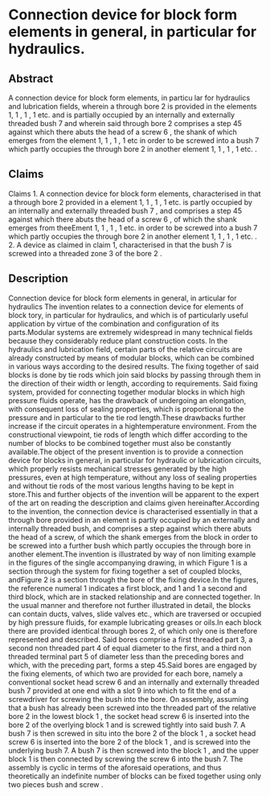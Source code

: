 # Connection device for block form elements in general, in particular for hydraulics.

## Abstract
A connection device for block form elements, in particu lar for hydraulics and lubrication fields, wherein a through bore 2 is provided in the elements 1, 1 , 1 , 1 etc. and is partially occupied by an internally and externally threaded bush 7 and wherein said through bore 2 comprises a step 45 against which there abuts the head of a screw 6 , the shank of which emerges from the element 1, 1 , 1 , 1 etc in order to be screwed into a bush 7 which partly occupies the through bore 2 in another element 1, 1 , 1 , 1 etc. .

## Claims
Claims 1. A connection device for block form elements, characterised in that a through bore 2 provided in a element 1, 1 , 1 , 1 etc. is partly occupied by an internally and externally threaded bush 7 , and comprises a step 45 against which there abuts the head of a screw 6 , of which the shank emerges from theeEment 1, 1 , 1 , 1 etc. in order to be screwed into a bush 7 which partly occupies the through bore 2 in another element 1, 1 , 1 , 1 etc. . 2. A device as claimed in claim 1, characterised in that the bush 7 is screwed into a threaded zone 3 of the bore 2 .

## Description
Connection device for block form elements in general, in articular for hydraulics The invention relates to a connection device for elements of block tory, in particular for hydraulics, and which is of particularly useful application by virtue of the combination and configuration of its parts.Modular systems are extremely widespread in many technical fields because they considerably reduce plant construction costs. In the hydraulics and lubrication field, certain parts of the relative circuits are already constructed by means of modular blocks, which can be combined in various ways according to the desired results. The fixing together of said blocks is done by tie rods which join said blocks by passing through them in the direction of their width or length, according to requirements. Said fixing system, provided for connecting together modular blocks in which high pressure fluids operate, has the drawback of undergoing an elongation, with consequent loss of sealing properties, which is proportional to the pressure and in particular to the tie rod length.These drawbacks further increase if the circuit operates in a hightemperature environment. From the constructional viewpoint, tie rods of length which differ according to the number of blocks to be combined together must also be constantly available.The object of the present invention is to provide a connection device for blocks in general, in particular for hydraulic or lubrication circuits, which properly resists mechanical stresses generated by the high pressures, even at high temperature, without any loss of sealing properties and without tie rods of the most various lengths having to be kept in store.This and further objects of the invention will be apparent to the expert of the art on reading the description and claims given hereinafter.According to the invention, the connection device is characterised essentially in that a through bore provided in an element is partly occupied by an externally and internally threaded bush, and comprises a step against which there abuts the head of a screw, of which the shank emerges from the block in order to be screwed into a further bush which partly occupies the through bore in another element.The invention is illustrated by way of non limiting example in the figures of the single accompanying drawing, in which Figure 1 is a section through the system for fixing together a set of coupled blocks, andFigure 2 is a section through the bore of the fixing device.In the figures, the reference numeral 1 indicates a first block, and 1 and 1 a second and third block, which are in stacked relationship and are connected together. In the usual manner and therefore not further illustrated in detail, the blocks can contain ducts, valves, slide valves etc., which are traversed or occupied by high pressure fluids, for example lubricating greases or oils.In each block there are provided identical through bores 2, of which only one is therefore represented and described. Said bores comprise a first threaded part 3, a second non threaded part 4 of equal diameter to the first, and a third non threaded terminal part 5 of diameter less than the preceding bores and which, with the preceding part, forms a step 45.Said bores are engaged by the fixing elements, of which two are provided for each bore, namely a conventional socket head screw 6 and an internally and externally threaded bush 7 provided at one end with a slot 9 into which to fit the end of a screwdriver for screwing the bush into the bore. On assembly, assuming that a bush has already been screwed into the threaded part of the relative bore 2 in the lowest block 1 , the socket head screw 6 is inserted into the bore 2 of the overlying block 1 and is screwed tightly into said bush 7. A bush 7 is then screwed in situ into the bore 2 of the block 1 , a socket head screw 6 is inserted into the bore 2 of the block 1 , and is screwed into the underlying bush 7. A bush 7 is then screwed into the block 1 , and the upper block 1 is then connected by screwing the screw 6 into the bush 7. The assembly is cyclic in terms of the aforesaid operations, and thus theoretically an indefinite number of blocks can be fixed together using only two pieces bush and screw .
